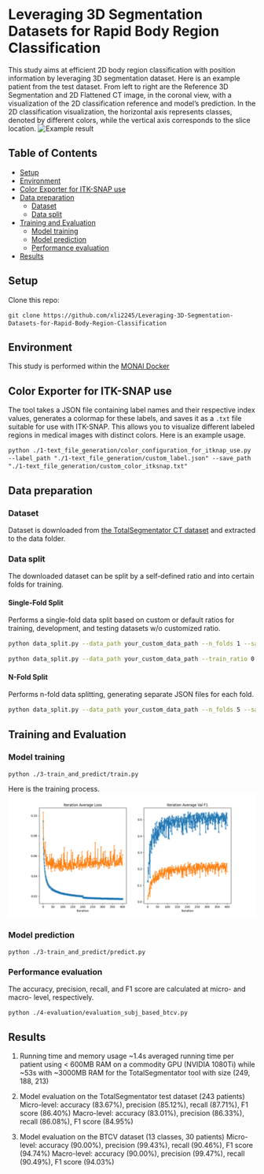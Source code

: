 # Leveraging 3D Segmentation Datasets for Rapid Body Region Classification
This study aims at efficient 2D body region classification with position information by leveraging 3D segmentation dataset. Here is an example patient from the test dataset. From left to right are the Reference 3D Segmentation and 2D Flattened CT image, in the coronal view, with a visualization of the 2D classification reference and model’s prediction. In the 2D classification visualization, the horizontal axis represents classes, denoted by different colors, while the vertical axis corresponds to the slice location.
![Example result](https://github.com/xli2245/Leveraging-3D-Segmentation-Datasets-for-Rapid-Body-Region-Classification/blob/main/5-best_model/example_result.png)
## Table of Contents
- [Setup](#setup)
- [Environment](#environment)
- [Color Exporter for ITK-SNAP use](#color-exporter-for-itk-snap-use)
- [Data preparation](#data-preparation)
  - [Dataset](#dataset)
  - [Data split](#data-split)
- [Training and Evaluation](#training-and-evaluation)
  - [Model training](#model-training)
  - [Model prediction](#model-prediction)
  - [Performance evaluation](#performance-evaluation)
- [Results](#results)
## Setup
Clone this repo:
```
git clone https://github.com/xli2245/Leveraging-3D-Segmentation-Datasets-for-Rapid-Body-Region-Classification
```
## Environment
This study is performed within the [MONAI Docker](https://hub.docker.com/r/projectmonai/monai)

## Color Exporter for ITK-SNAP use
The tool takes a JSON file containing label names and their respective index values, generates a colormap for these labels, and saves it as a `.txt` file suitable for use with ITK-SNAP. This allows you to visualize different labeled regions in medical images with distinct colors. Here is an example usage.
```
python ./1-text_file_generation/color_configuration_for_itknap_use.py --label_path "./1-text_file_generation/custom_label.json" --save_path "./1-text_file_generation/custom_color_itksnap.txt"
```
## Data preparation
### Dataset
Dataset is downloaded from [the TotalSegmentator CT dataset](https://academictorrents.com/details/337819f0e83a1c1ac1b7262385609dad5d485abf) and extracted to the data folder.
### Data split
The downloaded dataset can be split by a self-defined ratio and into certain folds for training.
#### Single-Fold Split
Performs a single-fold data split based on custom or default ratios for training, development, and testing datasets w/o customized ratio.
```bash
python data_split.py --data_path your_custom_data_path --n_folds 1 --save_folder './'
```
```bash
python data_split.py --data_path your_custom_data_path --train_ratio 0.7 --dev_ratio 0.2 --test_ratio 0.1 --n_folds 1 --save_folder './'
```
#### N-Fold Split
Performs n-fold data splitting, generating separate JSON files for each fold.
```bash
python data_split.py --data_path your_custom_data_path --n_folds 5 --save_folder './'
```

## Training and Evaluation
### Model training
```
python ./3-train_and_predict/train.py
```
Here is the training process.
![Training process](https://github.com/xli2245/Leveraging-3D-Segmentation-Datasets-for-Rapid-Body-Region-Classification/blob/main/5-best_model/training.png)

### Model prediction
```
python ./3-train_and_predict/predict.py
```
### Performance evaluation
The accuracy, precision, recall, and F1 score are calculated at micro- and macro- level, respectively.
```
python ./4-evaluation/evaluation_subj_based_btcv.py
```
## Results
1. Running time and memory usage
    ~1.4s averaged running time per patient using < 600MB RAM on a commodity GPU (NVIDIA 1080Ti) while ~53s with ~3000MB RAM for the TotalSegmentator tool with size (249, 188, 213)

2. Model evaluation on the TotalSegmentator test dataset (243 patients)
    Micro-level: accuracy (83.67%), precision (85.12%), recall (87.71%), F1 score (86.40%)
    Macro-level: accuracy (83.01%), precision (86.33%), recall (86.08%), F1 score (84.95%)
    
3. Model evaluation on the BTCV dataset (13 classes, 30 patients)
    Micro-level: accuracy (90.00%), precision (99.43%), recall (90.46%), F1 score (94.74%)
    Macro-level: accuracy (90.00%), precision (99.47%), recall (90.49%), F1 score (94.03%)

